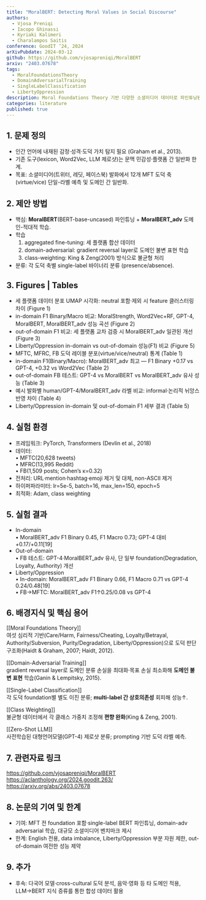 ```yaml
---
title: "MoralBERT: Detecting Moral Values in Social Discourse"
authors:
  - Vjosa Preniqi
  - Iacopo Ghinassi
  - Kyriaki Kalimeri
  - Charalampos Saitis
conference: GoodIT ’24, 2024
arXivPubdate: 2024-03-12
github: https://github.com/vjosapreniqi/MoralBERT
arxiv: "2403.07678"
tags:
  - MoralFoundationsTheory
  - DomainAdversarialTraining
  - SingleLabelClassification
  - LibertyOppression
description: Moral Foundations Theory 기반 다양한 소셜미디어 데이터로 파인튜닝된 BERT 모델을 통해 사회적 담론 내 도덕적 가치를 탐지
categories: literature
published: true
---
```


## 1. 문제 정의
- 인간 언어에 내재된 감정·성격·도덕 가치 탐지 필요 (Graham et al., 2013).  
- 기존 도구(lexicon, Word2Vec, LLM 제로샷)는 문맥 민감성·플랫폼 간 일반화 한계.  
- 목표: 소셜미디어(트위터, 레딧, 페이스북) 발화에서 12개 MFT 도덕 축(virtue/vice) 단일-라벨 예측 및 도메인 간 일반화.

## 2. 제안 방법
- 핵심: **MoralBERT**(BERT-base-uncased) 파인튜닝 + **MoralBERT_adv** 도메인-적대적 학습.  
- 학습  
  1. aggregated fine-tuning: 세 플랫폼 합산 데이터  
  2. domain-adversarial: gradient reversal layer로 도메인 불변 표현 학습  
  3. class-weighting: King & Zeng(2001) 방식으로 불균형 처리  
- 분류: 각 도덕 축별 single-label 바이너리 분류 (presence/absence).

## 3. Figures | Tables
- 세 플랫폼 데이터 분포 UMAP 시각화: neutral 포함·제외 시 feature 클러스터링 차이 (Figure 1)
- in-domain F1 Binary/Macro 비교: MoralStrength, Word2Vec+RF, GPT-4, MoralBERT, MoralBERT_adv 성능 곡선 (Figure 2)
- out-of-domain F1 비교: 세 플랫폼 교차 검증 시 MoralBERT_adv 일관된 개선 (Figure 3)
- Liberty/Oppression in-domain vs out-of-domain 성능(F1) 비교 (Figure 5)
- MFTC, MFRC, FB 도덕 레이블 분포(virtue/vice/neutral) 통계 (Table 1)
- in-domain F1(Binary/Macro): MoralBERT_adv 최고 — F1 Binary +0.17 vs GPT-4, +0.32 vs Word2Vec (Table 2)
- out-of-domain FB 테스트: GPT-4 vs MoralBERT vs MoralBERT_adv 유사 성능 (Table 3)
- 예시 발화별 human/GPT-4/MoralBERT_adv 라벨 비교: informal·논리적 뉘앙스 반영 차이 (Table 4)
- Liberty/Oppression in-domain 및 out-of-domain F1 세부 결과 (Table 5)

## 4. 실험 환경
- 프레임워크: PyTorch, Transformers (Devlin et al., 2018)  
- 데이터:  
  • MFTC(20,628 tweets)  
  • MFRC(13,995 Reddit)  
  • FB(1,509 posts; Cohen’s κ=0.32)  
- 전처리: URL·mention·hashtag·emoji 제거 및 대체, non-ASCII 제거  
- 하이퍼파라미터: lr=5e-5, batch=16, max_len=150, epoch=5  
- 최적화: Adam, class weighting  

## 5. 실험 결과
- In-domain  
  • MoralBERT_adv F1 Binary 0.45, F1 Macro 0.73; GPT-4 대비 +0.17/+0.11[19]  
- Out-of-domain  
  • FB 테스트: GPT-4·MoralBERT_‍adv 유사, 단 일부 foundation(Degradation, Loyalty, Authority) 개선  
- Liberty/Oppression  
  • In-domain: MoralBERT_adv F1 Binary 0.66, F1 Macro 0.71 vs GPT-4 0.24/0.48[19]  
  • FB→MFTC: MoralBERT_adv F1↑0.25/0.08 vs GPT-4  

## 6. 배경지식 및 핵심 용어
[[Moral Foundations Theory]]  
여섯 심리적 기반(Care/Harm, Fairness/Cheating, Loyalty/Betrayal, Authority/Subversion, Purity/Degradation, Liberty/Oppression)으로 도덕 판단 구조화(​Haidt & Graham, 2007; Haidt, 2012).

[[Domain-Adversarial Training]]  
gradient reversal layer로 도메인 분류 손실을 최대화·목표 손실 최소화해 **도메인 불변 표현** 학습(​Ganin & Lempitsky, 2015).

[[Single-Label Classification]]  
각 도덕 foundation별 별도 이진 분류; **multi-label 간 상호의존성** 회피해 성능↑.

[[Class Weighting]]  
불균형 데이터에서 각 클래스 가중치 조정해 **편향 완화**(King & Zeng, 2001).

[[Zero-Shot LLM]]  
사전학습된 대형언어모델(GPT-4) 제로샷 분류; prompting 기반 도덕 라벨 예측.

## 7. 관련자료 링크
https://github.com/vjosapreniqi/MoralBERT  
https://aclanthology.org/2024.goodit.263/  
https://arxiv.org/abs/2403.07678  

## 8. 논문의 기여 및 한계
- 기여: MFT 전 foundation 포함·single-label BERT 파인튜닝, domain-adv adversarial 학습, 대규모 소셜미디어 벤치마크 제시  
- 한계: English 전용, data imbalance, Liberty/Oppression 부분 자원 제한, out-of-domain 여전한 성능 제약  

## 9. 추가
- 후속: 다국어 모델·cross-cultural 도덕 분석, 음악·영화 등 타 도메인 적용, LLM→BERT 지식 증류를 통한 합성 데이터 활용  
